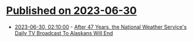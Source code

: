 # [Published on 2023-06-30](index.md)

* [2023-06-30, 02:10:00](https://news.slashdot.org/story/23/06/29/2145206/after-47-years-the-national-weather-services-daily-tv-broadcast-to-alaskans-will-end?utm_source=rss1.0mainlinkanon&utm_medium=feed) - [After 47 Years, the National Weather Service's Daily TV Broadcast To Alaskans Will End](https://news.slashdot.org/story/23/06/29/2145206/after-47-years-the-national-weather-services-daily-tv-broadcast-to-alaskans-will-end?utm_source=rss1.0mainlinkanon&utm_medium=feed)
